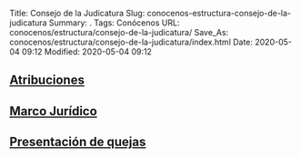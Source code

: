 Title: Consejo de la Judicatura
Slug: conocenos-estructura-consejo-de-la-judicatura
Summary: .
Tags: Conócenos
URL: conocenos/estructura/consejo-de-la-judicatura/
Save_As: conocenos/estructura/consejo-de-la-judicatura/index.html
Date: 2020-05-04 09:12
Modified: 2020-05-04 09:12


## [Atribuciones](atribuciones/)

## [Marco Jurídico](marco-juridico/)

## [Presentación de quejas](presentacion-de-quejas/)



